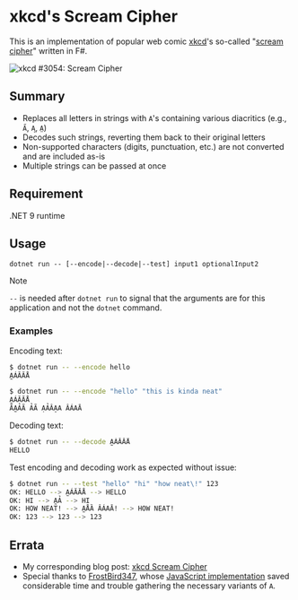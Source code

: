 # xkcd's Scream Cipher

This is an implementation of popular web comic [xkcd](https://xkcd.com/)'s so-called "[scream cipher](https://xkcd.com/3054/)" written in F#.

![xkcd #3054: Scream Cipher](https://imgs.xkcd.com/comics/scream_cipher.png)

## Summary

- Replaces all letters in strings with `A`'s containing various diacritics (e.g., `A̋`, `A̧`, `A̤`)
- Decodes such strings, reverting them back to their original letters
- Non-supported characters (digits, punctuation, etc.) are not converted and are included as-is
- Multiple strings can be passed at once

## Requirement

.NET 9 runtime

## Usage

```
dotnet run -- [--encode|--decode|--test] input1 optionalInput2
```

> [!NOTE]
> `--` is needed after `dotnet run` to signal that the arguments are for this application and not the `dotnet` command.

### Examples

Encoding text:

```sh
$ dotnet run -- --encode hello
A̰ÁĂĂÅ
```

```sh
$ dotnet run -- --encode "hello" "this is kinda neat"
A̰ÁĂĂÅ
ĀA̰ẢÃ ẢÃ ẠẢÂA̠A ÂÁAĀ
```

Decoding text:

```sh
$ dotnet run -- --decode A̰ÁĂĂÅ
HELLO
```

Test encoding and decoding work as expected without issue:

```sh
$ dotnet run -- --test "hello" "hi" "how neat\!" 123
OK: HELLO --> A̰ÁĂĂÅ --> HELLO
OK: HI --> A̰Ả --> HI
OK: HOW NEAT! --> A̰ÅȀ ÂÁAĀ! --> HOW NEAT!
OK: 123 --> 123 --> 123
```

## Errata

- My corresponding blog post: [xkcd Scream Cipher](https://codeconscious.github.io/2025/02/23/xkcd-scream-cipher.html)
- Special thanks to [FrostBird347](https://github.com/FrostBird347), whose [JavaScript implementation](https://gist.github.com/FrostBird347/e7c017d096b3b50a75f5dcd5b4d08b99) saved considerable time and trouble gathering the necessary variants of `A`.
